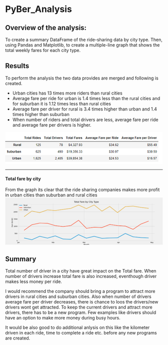 # PyBer_Analysis

## Overview of the analysis:

To create a summary DataFrame of the ride-sharing data by city type. Then, using Pandas and Matplotlib, to create a multiple-line graph that shows the total weekly fares for each city type.

## Results

To perform the analysis the two data provides are merged and following is created.
- Urban cities has 13 times more riders than rural cities
- Average fare per ride for urban is 1.4 times less than the rural cities and for suburban it is 1.12 times less than rural cities
- Average fare per driver for rural is 3.4 times higher than urban and 1.4 times higher than suburban
- When number of riders and total drivers are less, average fare per ride and average fare per drivers is higher.

![summary](https://github.com/11nithin/PyBer_Analysis/blob/main/Analysis/Summary_table.PNG)

----------------------------------------------------------------------------------------------------------------------------------------------------------------
#### Total fare by city 

From the graph its clear that the ride sharing companies makes more profit in urban cities than suburban and rural cities
![lineplot](https://github.com/11nithin/PyBer_Analysis/blob/main/Analysis/PyBer_fare_summary.png)


## Summary

Total number of driver in a city have great impact on the Total fare. When number of drivers increase total fare is also increased, eventhough driver makes less money per ride.

I would recommend the company should bring a program to attract more drivers in rural cities and suburban cities. Also when number of drivers average fare per driver decreases, there is chance to loos the drivers/new drivers wont get attracted. To keep the current drivers and attract more drivers, there has to be a new program. Few examples like drivers should have an option to make more money during busy hours. 

It would be also good to do additional anlysis on this like the kilometer driven in each ride, time to complete a ride etc. before any new programs are created. 

